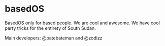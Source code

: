 # basedOS
BasedOS only for based people.
We are cool and awesome. 
We have cool party tricks for the entirety of South Sudan.

Main developers: @patebateman and @zodizz
